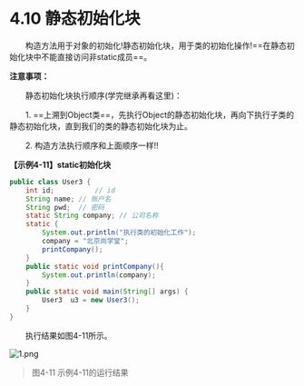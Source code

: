 # 4.10 静态初始化块

　　构造方法用于对象的初始化!静态初始化块，用于类的初始化操作!==在静态初始化块中不能直接访问非static成员==。

**注意事项：**

　　静态初始化块执行顺序(学完继承再看这里)：

　　1. ==上溯到Object类==，先执行Object的静态初始化块，再向下执行子类的静态初始化块，直到我们的类的静态初始化块为止。

　　2. 构造方法执行顺序和上面顺序一样!!

**【示例4-11】static初始化块**

```java
public class User3 {
	int id;			 // id
	String name; // 账户名
	String pwd;  // 密码
	static String company; // 公司名称
	static {
		System.out.println("执行类的初始化工作");
		company = "北京尚学堂";
		printCompany();
	}	
	public static void printCompany(){
		System.out.println(company);
	}	
	public static void main(String[] args) {
		User3  u3 = new User3();
	}
}
```

　　执行结果如图4-11所示。

![1.png](http://www.sxt.cn/360shop/Public/admin/UEditor/20170516/1494927536518588.png)

> 图4-11 示例4-11的运行结果
